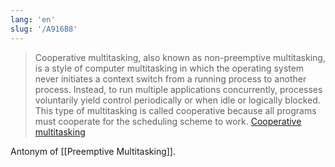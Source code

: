 ```yaml
---
lang: 'en'
slug: '/A916B8'
---
```


> Cooperative multitasking, also known as non-preemptive multitasking, is a style of computer multitasking in which the operating system never initiates a context switch from a running process to another process. Instead, to run multiple applications concurrently, processes voluntarily yield control periodically or when idle or logically blocked. This type of multitasking is called cooperative because all programs must cooperate for the scheduling scheme to work. [Cooperative multitasking](https://en.wikipedia.org/wiki/Cooperative_multitasking)

Antonym of [[Preemptive Multitasking]].
